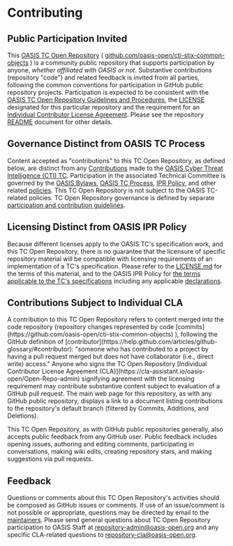 # Contributing

## Public Participation Invited

This [OASIS TC Open Repository](https://www.oasis-open.org/resources/open-repositories) ( [github.com/oasis-open/cti-stix-common-objects](https://github.com/oasis-open/cti-stix-common-objects) ) is a community public repository that supports participation by anyone, _whether affiliated with OASIS or not_. Substantive contributions (repository "code") and related feedback is invited from all parties, following the common conventions for participation in GitHub public repository projects.  Participation is expected to be consistent with the [OASIS TC Open Repository Guidelines and Procedures](https://www.oasis-open.org/policies-guidelines/open-repositories), the [LICENSE](https://www-legacy.oasis-open.org/sites/www.oasis-open.org/files/BSD-3-Clause.txt) designated for this particular repository and the requirement for an [Individual Contributor License Agreement](https://cla-assistant.io/oasis-open/Open-Repo-admin). Please see the repository  [README](https://github.com/oasis-open/cti-stix-common-objects/blob/master/README.md) document for other details.

## Governance Distinct from OASIS TC Process

Content accepted as "contributions" to this TC Open Repository, as defined below, are distinct from any [Contributions](https://www.oasis-open.org/policies-guidelines/ipr#contributions) made to the [OASIS Cyber Threat Intelligence (CTI) TC](https://www.oasis-open.org/committees/cti/).  Participation in the associated Technical Committee is governed by the [OASIS Bylaws](https://www.oasis-open.org/policies-guidelines/bylaws), [OASIS TC Process](https://www.oasis-open.org/policies-guidelines/tc-process), [IPR Policy](https://www.oasis-open.org/policies-guidelines/ipr), and other related [policies](https://www.oasis-open.org/policies-guidelines/). This TC Open Repository is not subject to the OASIS TC-related policies.  TC Open Repository governance is defined by separate [participation and contribution guidelines](https://www.oasis-open.org/policies-guidelines/open-repositories).


## Licensing Distinct from OASIS IPR Policy

Because different licenses apply to the OASIS TC's specification work, and this TC Open Repository, there is no guarantee that the licensure of specific repository material will be compatible with licensing requirements of an implementation of a TC's specification.  Please refer to the [LICENSE.md](https://github.com/oasis-open/cti-stix-common-objects/blob/master/LICENSE.md) for the terms of this material, and to the OASIS IPR Policy for [the terms applicable to the TC's specifications](https://www.oasis-open.org/policies-guidelines/ipr/#Non-Assertion-Mode) including any applicable [declarations](https://www.oasis-open.org/committees/cti/ipr.php).</div>

## Contributions Subject to Individual CLA

<p>A contribution to this TC Open Repository refers to content merged into the code repository (repository changes represented by code [commits](https://github.com/oasis-open/cti-stix-common-objects) ), following the GitHub definition of [contributor](https://help.github.com/articles/github-glossary/#contributor): "someone who has contributed to a project by having a pull request merged but does not have collaborator (i.e., direct write) access." Anyone who signs the TC Open Repository [Individual Contributor License Agreement (CLA)](https://cla-assistant.io/oasis-open/Open-Repo-admin) signifying agreement with the licensing requirement may contribute substantive content subject to evaluation of a GitHub pull request.  The main web page for this repository, as with any GitHub public repository, displays a link to a document listing contributions to the repository's default branch (filtered by Commits, Additions, and Deletions).

This TC Open Repository, as with GitHub public repositories generally, also accepts public feedback from any GitHub user.  Public feedback includes opening issues, authoring and editing comments, participating in conversations, making wiki edits, creating repository stars, and making suggestions via pull requests. 

## Feedback

Questions or comments about this TC Open Repository's activities should be composed as GitHub issues or comments. If use of an issue/comment is not possible or appropriate, questions may be directed by email to the [maintainers](https://github.com/oasis-open/cti-stix-common-objects/blob/master/README.md). Please send general questions about TC Open Repository participation to OASIS Staff at [repository-admin@oasis-open.org](mailto:repository-admin@oasis-open.org) and any specific CLA-related questions to [repository-cla@oasis-open.org](mailto:repository-cla@oasis-open.org).
